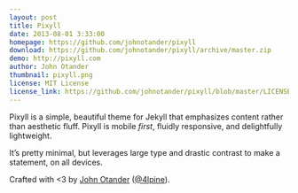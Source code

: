 ```yaml
---
layout: post
title: Pixyll
date: 2013-08-01 3:33:00
homepage: https://github.com/johnotander/pixyll
download: https://github.com/johnotander/pixyll/archive/master.zip
demo: http://pixyll.com
author: John Otander
thumbnail: pixyll.png
license: MIT License
license_link: https://github.com/johnotander/pixyll/blob/master/LICENSE.txt
---
```


Pixyll is a simple, beautiful theme for Jekyll that emphasizes content rather than aesthetic fluff. Pixyll is mobile _first_, fluidly responsive, and delightfully lightweight.

It’s pretty minimal, but leverages large type and drastic contrast to make a statement, on all devices.

Crafted with <3 by [John Otander](http://johnotander.com) ([@4lpine](https://twitter.com/4lpine)).
